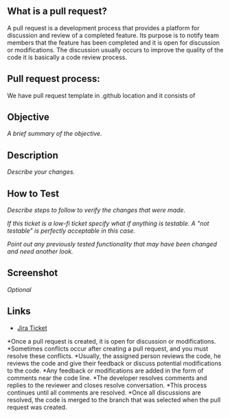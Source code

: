 ## What is a pull request?
A pull request is a development process that provides a platform for discussion and review of a completed feature. Its purpose is to notify team members that the feature has been completed and it is open for discussion or modifications. The discussion usually occurs to improve the quality of the code it is basically a code review process.
## Pull request process:
We have pull request template in .github location and it consists of 
## Objective

_A brief summary of the objective._

## Description

_Describe your changes._

## How to Test

_Describe steps to follow to verify the changes that were made._

_If this ticket is a low-fi ticket specify what if anything is testable. A
"not testable" is perfectly acceptable in this case._

_Point out any previously tested functionality that may have been changed
and need another look._

## Screenshot

_Optional_

## Links

- [Jira Ticket](https://bechtel.atlassian.net/browse/xxxx-xxx)

*Once a pull request is created, it is open for discussion or modifications.
*Sometimes conflicts occur after creating a pull request, and you must resolve these conflicts. 
*Usually, the assigned person reviews the code, he reviews the code and give their feedback or discuss potential modifications to the code.
*Any feedback or modifications are added in the form of comments near the code line.
*The developer resolves comments and replies to the reviewer and closes resolve conversation.
*This process continues until all comments are resolved.
*Once all discussions are resolved, the code is merged to the branch that was selected when the pull request was created. 
 

